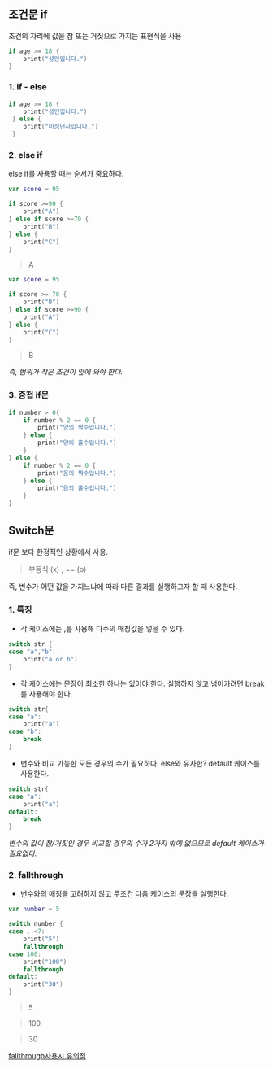 ## 조건문 if
조건의 자리에 값을 참 또는 거짓으로 가지는 표현식을 사용
~~~swift
if age >= 18 {
    print("성인입니다.")
}
~~~


### 1. if - else
~~~swift
if age >= 18 {
    print("성인입니다.")
 } else {
    print("미성년자입니다.")
 }
~~~
### 2. else if
else if를 사용할 때는 순서가 중요하다.
~~~swift
var score = 95

if score >=90 {
    print("A")
} else if score >=70 {
    print("B")
} else {
    print("C")
}
~~~
>A
~~~swift
var score = 95

if score >= 70 {
    print("B")
} else if score >=90 {
    print("A")
} else {
    print("C")
}
~~~
> B

*즉, 범위가 작은 조건이 앞에 와야 한다.*



### 3. 중첩 if문
~~~swift
if number > 0{
    if number % 2 == 0 {
        print("양의 짝수입니다.")
    } else {
        print("양의 홀수입니다.")
    }
} else {
    if number % 2 == 0 {
        print("음의 짝수입니다.")
    } else {
        print("음의 홀수입니다.")
    }
}
~~~


## Switch문
if문 보다 한정적인 상황에서 사용. 
> 부등식 (x) , == (o)

즉, 변수가 어떤 값을 가지느냐에 따라 다른 결과를 실행하고자 할 때 사용한다.
### 1. 특징
+ 각 케이스에는 ,를 사용해 다수의 매칭값을 넣을 수 있다.
~~~swift
switch str {
case "a","b":
    print("a or b")
}
~~~
+ 각 케이스에는 문장이 최소한 하나는 있어야 한다. 실행하지 않고 넘어가려면 break를 사용해야 한다.
~~~swift
switch str{
case "a":
    print("a")
case "b":
    break
}
~~~
+ 변수와 비교 가능한 모든 경우의 수가 필요하다. else와 유사한? default 케이스를 사용한다.
~~~swift
switch str{
case "a":
    print("a")
default:
    break
}
~~~
 *변수의 값이 참/거짓인 경우 비교할 경우의 수가 2가지 밖에 없으므로 default 케이스가 필요없다.*

### 2. fallthrough
+ 변수와의 매칭을 고려하지 않고 무조건 다음 케이스의 문장을 실행한다.
~~~swift
var number = 5

switch number {
case ..<7:
    print("5")
    fallthrough
case 100:
    print("100")
    fallthrough
default:
    print("30")
}
~~~
>5

>100

>30

[fallthrough사용시 유의점]()
